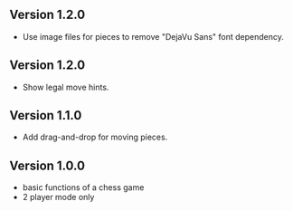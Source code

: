 ## Version 1.2.0
  - Use image files for pieces to remove "DejaVu Sans" font dependency.

## Version 1.2.0
  - Show legal move hints.

## Version 1.1.0
  - Add drag-and-drop for moving pieces.

## Version 1.0.0
  - basic functions of a chess game
  - 2 player mode only